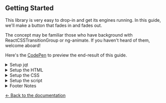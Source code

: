 ## Getting Started
This library is very easy to drop-in and get its engines running. In this guide, we'll make a button that fades in and fades out.

The concept may be familiar those who have background with ReactCSSTransitionGroup or ng-animate. If you haven't heard of them, welcome aboard!

Here's the [CodePen](http://codepen.io/srph/pen/jVRLxd) to preview the end-result of this guide.

<details>
	<summary>Setup jqt</summary>
	This guide assumes that you're using the old script tags.

	Just include `jqt.js` after jQuery `>=3`.
	```html
	<script src="/path/to/jquery.js"></script>
	<script src="/path/to/jqt.js"></script>
	```
</details>

<details>
	<summary>Setup the HTML</summary>
	First, we'll setup our html.
	```html
	<button>
	  Toggle Box
	</button>

	<div class="box" style="display: none;"></div>
	```
	> **Note**: It's important that we set elements with an inline-style set to `display: none;` if we want it to initially appear as hidden.
</details>

<details>
	<summary>Setup the CSS</summary>
	This part is the most interesting part. This is where you'll put the instructions how the element will go in or out.

	```css
	// This is only the styling rules for the
	// element we'll animate in and out
	.box {
	  height: 50px;
	  width: 50px;
	  background: red;
	}

	// In the `enter` phase, this is how we want
	// our element to start as. You can think of it
	// as the initial look before animatinge.
	// This is important so `enter-active` will actually animate.
	.enter {
	  opacity: 0;
	}

	// In the `enter-active` phase, this is how we want
	// our element to animate as its appear.
	.enter-active {
	  opacity: 1;
	  transition: 0.5s opacity ease-in;
	}

	// Similar to the `enter` phase. This is
	// the initial properties we want the element to have
	// before disappearing.
	.leave {
	  opacity: 1;
	}

	// Similar to the `enter-active` phase. This is
	// how we want our element to animate as it disappears.
	.leave-active {
	  opacity: 0;
	  transition: 0.5s opacity ease-in;
	}
	```
</details>

<details>
	<summary>Setup the script</summary>
	We're finally in the last stage of this guide. I know it's been pretty long, but it's going to be all over shortly. Luckily, `jqt` lets us easily show or hide our element without much code.

	```js
	// The flag we'll rely to check
	// whether we need to show or hide
	// the button.
	var active = false;

	$('button').on('click', function() {
	  if ( active ) {
	  	$('box').jqt({ speed: 500 }).exit();
	  } else {
	  	$('box').jqt({ speed: 500 }).enter();
	  }

	  active = !active;
	});
	```
</details>

<details>
	<summary>Footer Notes</summary>
	- Checkout the [examples](https://srph.github.io/jqt).
	- Checkout the [API](https://github.com/srph/jqt#api) to check all the options accept by `.jqt(opts)`. This lets you configure the library's behaviors to suit your needs.
</details>

[← Back to the documentation](https://github.com/srph/jqt)